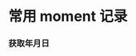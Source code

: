 <!--
 * @Author: 储天航 1193983801@qq.com
 * @Date: 2023-11-13 10:36:01
 * @LastEditors: 储天航 1193983801@qq.com
 * @LastEditTime: 2023-11-13 17:05:39
 * @FilePath: \trent-blog\src\code\work\moment.md
 * @Description: 这是默认设置,请设置`customMade`, 打开koroFileHeader查看配置 进行设置: https://github.com/OBKoro1/koro1FileHeader/wiki/%E9%85%8D%E7%BD%AE
-->
# 常用 moment 记录

### 获取年月日
